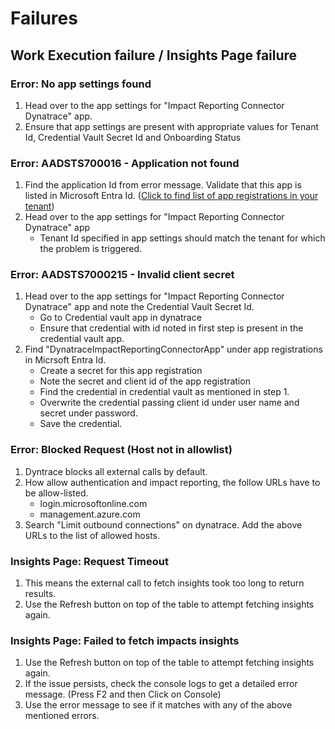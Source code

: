 # Failures
 
## Work Execution failure / Insights Page failure

### Error: No app settings found
1. Head over to the app settings for "Impact Reporting Connector Dynatrace" app.
2. Ensure that app settings are present with appropriate values for Tenant Id, Credential Vault Secret Id and Onboarding Status

### Error: AADSTS700016 - Application not found
1. Find the application Id from error message. Validate that this app is listed in Microsoft Entra Id. ([Click to find list of app registrations in your tenant](https://ms.portal.azure.com/#view/Microsoft_AAD_IAM/ActiveDirectoryMenuBlade/~/RegisteredApps))
2. Head over to the app settings for "Impact Reporting Connector Dynatrace" app
    - Tenant Id specified in app settings should match the tenant for which the problem is triggered. 

### Error: AADSTS7000215 - Invalid client secret
1. Head over to the app settings for "Impact Reporting Connector Dynatrace" app and note the Credential Vault Secret Id.
    - Go to Credential vault app in dynatrace
    - Ensure that credential with id noted in first step is present in the credential vault app.
2. Find "DynatraceImpactReportingConnectorApp" under app registrations in Micrsoft Entra Id.
    - Create a secret for this app registration
    - Note the secret and client id of the app registration
    - Find the credential in credential vault as mentioned in step 1.
    - Overwrite the credential passing client id under user name and secret under password.
    - Save the credential.

### Error: Blocked Request (Host not in allowlist)
1. Dyntrace blocks all external calls by default.
2. How allow authentication and impact reporting, the follow URLs have to be allow-listed.
    - login.microsoftonline.com
    - management.azure.com
3. Search "Limit outbound connections" on dynatrace. Add the above URLs to the list of allowed hosts.

### Insights Page: Request Timeout
1. This means the external call to fetch insights took too long to return results.
2. Use the Refresh button on top of the table to attempt fetching insights again.

### Insights Page: Failed to fetch impacts insights
1. Use the Refresh button on top of the table to attempt fetching insights again.
2. If the issue persists, check the console logs to get a detailed error message. (Press F2 and then Click on Console)
3. Use the error message to see if it matches with any of the above mentioned errors.
